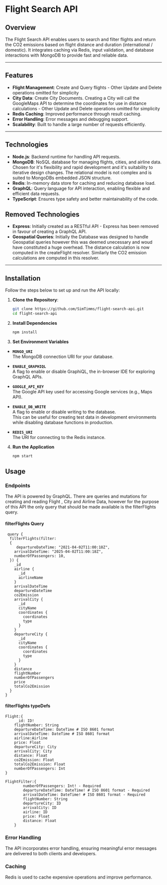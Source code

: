 # **Flight Search API**

## **Overview**

The Flight Search API enables users to search and filter flights and return the CO2 emissions based on flight distance and duration (international / domestic). It integrates caching via Redis, input validation, and database interactions with MongoDB to provide fast and reliable data.

---

## **Features**

- **Flight Management**: Create and Query flights - Other Update and Delete operations omitted for simplicity
- **City Data**: Create City Documents. Creating a City will call the GoogleMaps API to determine the coordinates for use in distance calculations - Other Update and Delete operations omitted for simplicity
- **Redis Caching**: Improved performance through result caching.
- **Error Handling**: Error messages and debugging support.
- **Scalability**: Built to handle a large number of requests efficiently.

---

## **Technologies**

- **Node.js**: Backend runtime for handling API requests.
- **MongoDB**: NoSQL database for managing flights, cities, and airline data. Chosen for it's flexibility and rapid development and it's suitability to iterative design changes. The relational model is not complex and is suited to MongoDBs embedded JSON structure.
- **Redis**: In-memory data store for caching and reducing database load.
- **GraphQL**: Query language for API interaction, enabling flexible and efficient data requests.
- **TypeScript**: Ensures type safety and better maintainability of the code.

## **Removed Technologies**

- **Express**: Initially created as a RESTful API - Express has been removed in favour of creating a GraphQL API.
- **Geospatial Queries**: Initially the Database was designed to handle Geospatial queries however this was deemed unecessary and woud have constituted a huge overhead. The distance calculation is now computed in the createFlight resolver. Similarly the CO2 emission calculations are computed in this resolver.

---

## **Installation**

Follow the steps below to set up and run the API locally:

1. **Clone the Repository**:

   ```bash
   git clone https://github.com/SimTimms/flight-search-api.git
   cd flight-search-api
   ```

2. **Install Dependencies**

   ```bash
   npm install
   ```

3. **Set Environment Variables**

- **`MONGO_URI`**  
  The MongoDB connection URI for your database.

- **`ENABLE_GRAPHIQL`**  
  A flag to enable or disable GraphiQL, the in-browser IDE for exploring GraphQL APIs.

- **`GOOGLE_API_KEY`**  
  The Google API key used for accessing Google services (e.g., Maps API).

- **`ENABLE_DB_WRITE`**  
  A flag to enable or disable writing to the database.  
  This can be useful for creating test data in development environments while disabling database functions in production.

- **`REDIS_URI`**  
  The URI for connecting to the Redis instance.

4. **Run the Application**
   ```bash
   npm start
   ```

## **Usage**

### **Endpoints**

The API is powered by GraphQL. There are queries and mutations for creating and reading Flight , City and Airline Data, however for the purpose of this API the only query that should be made available is the filterFlights query.

#### **filterFlights Query**

```
 query {
  filterFlights(filter:
  {
     departureDateTime: "2021-04-02T11:00:18Z",
    arrivalDateTime: "2025-04-02T11:00:18Z",
    numberOfPassengers: 10,
  }) {
    _id
    airline {
      _id
      airlineName
    }
    arrivalDateTime
    departureDateTime
    co2Emission
    arrivalCity {
      _id
      cityName
      coordinates {
        coordinates
        type
      }
    }
    departureCity {
      _id
      cityName
      coordinates {
        coordinates
        type
      }
    }
    distance
    flightNumber
    numberOfPassengers
    price
    totalCo2Emission
  }
}
```

#### **filterFlights typeDefs**

```
Flight:{
     _id: ID!
    flightNumber: String
    departureDateTime: DateTime # ISO 8601 format
    arrivalDateTime: DateTime # ISO 8601 format
    airline:Airline
    price: Float
    departureCity: City
    arrivalCity: City
    distance: Float
    co2Emission: Float
    totalCo2Emission: Float
    numberOfPassengers: Int
}

FlightFilter:{
        numberOfPassengers: Int! - Required
        departureDateTime: DateTime! # ISO 8601 format - Required
        arrivalDateTime: DateTime! # ISO 8601 format - Required
        flightNumber: String
        departureCity: ID
        arrivalCity: ID
        airline: ID
        price: Float
        distance: Float
    }
```

### **Error Handling**

The API incorporates error handling, ensuring meaningful error messages are delivered to both clients and developers.

### **Caching**

Redis is used to cache expensive operations and improve performance.
